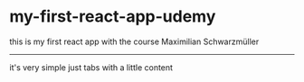 # my-first-react-app-udemy

this is my first react app with the course Maximilian Schwarzmüller

---

it's very simple just tabs with a little content
